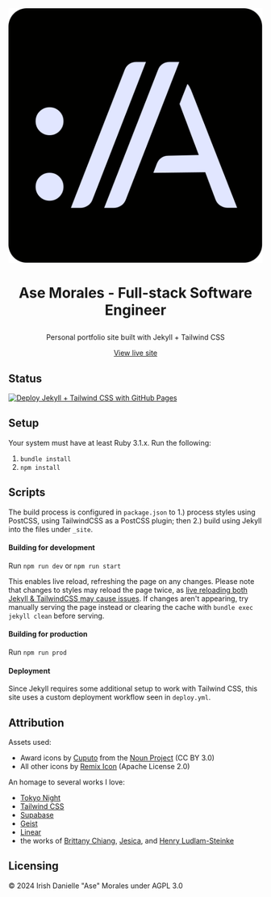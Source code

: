 <div align="center">
    <img src="assets/images/logo.svg" alt="Site logo">
    <h1>Ase Morales - Full-stack Software Engineer</p></h1>
    <p>Personal portfolio site built with Jekyll + Tailwind CSS</p>
    <a href="https://irishmorales.github.io">View live site</a>
</div>

## Status

[![Deploy Jekyll + Tailwind CSS with GitHub Pages](https://github.com/IrishMorales/irishmorales.github.io/actions/workflows/deploy.yml/badge.svg?branch=main)](https://github.com/IrishMorales/irishmorales.github.io/actions/workflows/deploy.yml)

## Setup

Your system must have at least Ruby 3.1.x. Run the following:

1. `bundle install`
2. `npm install`

## Scripts

The build process is configured in `package.json` to 1.) process styles using PostCSS, using TailwindCSS as a PostCSS plugin; then 2.) build using
Jekyll into the files under `_site`.

#### Building for development

Run `npm run dev` or `npm run start`

This enables live reload, refreshing the page on any changes. Please note that changes to styles may reload the page twice, as
[live reloading both Jekyll & TailwindCSS may cause issues](https://github.com/tailwindlabs/tailwindcss/discussions/8470). If changes aren't
appearing, try manually serving the page instead or clearing the cache with `bundle exec jekyll clean` before serving.

#### Building for production

Run `npm run prod`

#### Deployment

Since Jekyll requires some additional setup to work with Tailwind CSS, this site uses a custom deployment workflow seen in `deploy.yml`.

## Attribution

Assets used:

- Award icons by <a href="https://thenounproject.com/creator/imron46/" target="_blank" rel="noopener noreferrer">Cuputo</a> from the
  <a href="https://thenounproject.com/browse/icons/term/award/" target="_blank" rel="noopener noreferrer">Noun Project</a> (CC BY 3.0)
- All other icons by <a href="https://remixicon.com/" target="_blank" rel="noopener noreferrer">Remix Icon</a> (Apache License 2.0)

An homage to several works I love:

- <a href="https://marketplace.visualstudio.com/items?itemName=enkia.tokyo-night" target="_blank" rel="noopener noreferrer">Tokyo Night</a>
- <a href="https://tailwindcss.com/" target="_blank" rel="noopener noreferrer">Tailwind CSS</a>
- <a href="https://supabase.com/" target="_blank" rel="noopener noreferrer">Supabase</a>
- <a href="https://vercel.com/geist/introduction" target="_blank" rel="noopener noreferrer">Geist</a>
- <a href="https://vercel.com/geist/introduction" target="_blank" rel="noopener noreferrer">Linear</a>
- the works of  <a href="https://brittanychiang.com/" target="_blank" rel="noopener noreferrer">Brittany Chiang</a>, <a href="https://www.jestsee.com/" target="_blank" rel="noopener noreferrer">Jesica</a>, and <a href="https://hen-ry.com/" target="_blank" rel="noopener noreferrer">Henry Ludlam-Steinke</a>
  

## Licensing

© 2024 Irish Danielle "Ase" Morales under AGPL 3.0
